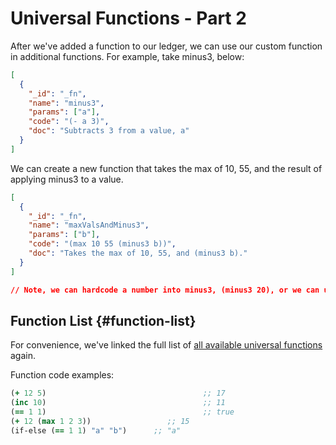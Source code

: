 # Universal Functions - Part 2

After we've added a function to our ledger, we can use our custom function in additional functions. For example, take minus3, below:

```json
[
  {
    "_id": "_fn",
    "name": "minus3",
    "params": ["a"],
    "code": "(- a 3)",
    "doc": "Subtracts 3 from a value, a"
  }
]
```

We can create a new function that takes the max of 10, 55, and the result of applying minus3 to a value.

```json
[
  {
    "_id": "_fn",
    "name": "maxValsAndMinus3",
    "params": ["b"],
    "code": "(max 10 55 (minus3 b))",
    "doc": "Takes the max of 10, 55, and (minus3 b)."
  }
]

// Note, we can hardcode a number into minus3, (minus3 20), or we can use a parameter (as we do above).
```

## Function List {#function-list}

For convenience, we've linked the full list of [all available universal functions](../../../overview/schema/smartfunctions#universal-functions) again.

Function code examples:

```clj
(+ 12 5)                                   ;; 17
(inc 10)                                   ;; 11
(== 1 1)                                   ;; true
(+ 12 (max 1 2 3))                 ;; 15
(if-else (== 1 1) "a" "b")      ;; "a"
```
